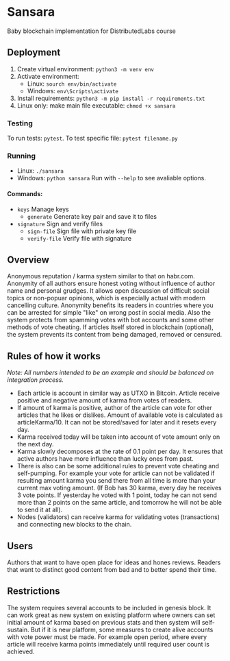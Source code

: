 # Sansara
Baby blockchain implementation for DistributedLabs course

## Deployment
1. Create virtual environment: `python3 -m venv env`
2. Activate environment:
    - Linux: `sourch env/bin/activate`
    - Windows: `env\Scripts\activate`
3. Install requirements: `python3 -m pip install -r requirements.txt`
4. Linux only: make main file executable: `chmod +x sansara`


### Testing
To run tests: `pytest`. To test specific file: `pytest filename.py`

### Running
- Linux: `./sansara`
- Windows: `python sansara`
Run with `--help` to see avaliable options.

#### Commands:
- `keys`       Manage keys
    - `generate`  Generate key pair and save it to files
- `signature`  Sign and verify files
    - `sign-file`    Sign file with private key file
    - `verify-file`  Verify file with signature

## Overview
Anonymous reputation / karma system similar to that on habr.com. Anonymity of all authors ensure honest voting without influence of author name and personal grudges. It allows open discussion of difficult social topics or non-popuar opinions, which is especially actual with modern cancelling culture. Anonymity benefits its readers in countries where you can be arrested for simple "like" on wrong post in social media. Also the system protects from spamming votes with bot accounts and some other methods of vote cheating.
If articles itself stored in blockchain (optional), the system prevents its content from being damaged, removed or censured.

## Rules of how it works
*Note: All numbers intended to be an example and should be balanced on integration process.*

- Each article is account in similar way as UTXO in Bitcoin. Article receive positive and negative amount of karma from votes of readers.
- If amount of karma is positive, author of the article can vote for other articles that he likes or dislikes. Amount of available vote is calculated as articleKarma/10. It can not be stored/saved for later and it resets every day.
- Karma received today will be taken into account of vote amount only on the next day.
- Karma slowly decomposes at the rate of 0.1 point per day. It ensures that active authors have more influence than lucky ones from past.
- There is also can be some additional rules to prevent vote cheating and self-pumping. For example your vote for article can not be validated if resulting amount karma you send there from all time is more than your current max voting amount. (If Bob has 30 karma, every day he receives 3 vote points. If yesterday he voted with 1 point, today he can not send more than 2 points on the same article, and tomorrow he will not be able to send it at all).
- Nodes (validators) can receive karma for validating votes (transactions) and connecting new blocks to the chain.

## Users
Authors that want to have open place for ideas and hones reviews. Readers that want to distinct good content from bad and to better spend their time.

## Restrictions
The system requires several accounts to be included in genesis block. It can work great as new system on existing platform where owners can set initial amount of karma based on previous stats and then system will self-sustain. But if it is new platform, some measures to create alive accounts with vote power must be made. For example open period, where every article will receive karma points immediately until required user count is achieved.

